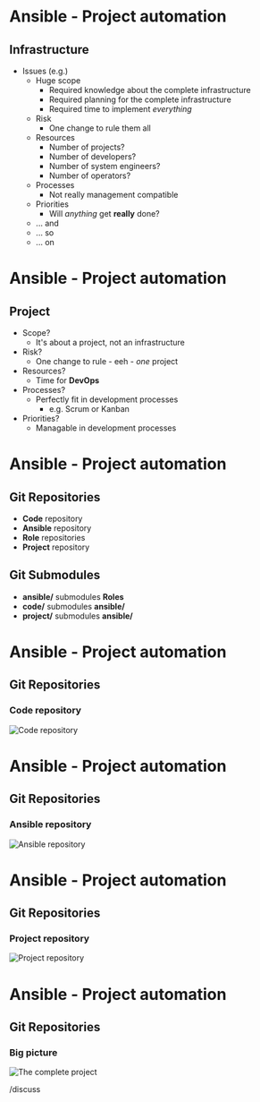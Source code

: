 <!SLIDE command bullets small>

# Ansible - Project automation

## Infrastructure

* Issues (e.g.)
    * Huge scope
        * Required knowledge about the complete infrastructure
        * Required planning for the complete infrastructure
        * Required time to implement *everything*
    * Risk
        * One change to rule them all
    * Resources
        * Number of projects?
        * Number of developers?
        * Number of system engineers?
        * Number of operators?
    * Processes
        * Not really management compatible
    * Priorities
        * Will *anything* get **really** done?
    * ... and
    * ... so
    * ... on



<!SLIDE command bullets small>

# Ansible - Project automation

## Project

* Scope?
    * It's about a project, not an infrastructure
* Risk?
    * One change to rule - eeh - *one* project
* Resources?
    * Time for **DevOps**
* Processes?
    * Perfectly fit in development processes
        * e.g. Scrum or Kanban
* Priorities?
    * Managable in development processes



<!SLIDE command bullets small>

# Ansible - Project automation

## Git Repositories

* **Code** repository
* **Ansible** repository
* **Role** repositories
* **Project** repository

## Git Submodules

* **ansible/** submodules **Roles**
* **code/** submodules **ansible/**
* **project/** submodules **ansible/**



<!SLIDE command bullets small>

# Ansible - Project automation

## Git Repositories

### Code repository

![Code repository](/file/assets/code-repository.png)



<!SLIDE command bullets small>

# Ansible - Project automation

## Git Repositories

### Ansible repository

![Ansible repository](/file/assets/ansible-repository.png)



<!SLIDE command bullets small>

# Ansible - Project automation

## Git Repositories

### Project repository

![Project repository](/file/assets/project-repository.png)



<!SLIDE command bullets small>

# Ansible - Project automation

## Git Repositories

### Big picture

![The complete project](/file/assets/project.png)



<!SLIDE discuss>

/discuss


<!-- vim: set nofen ts=4 sw=4 et: -->
